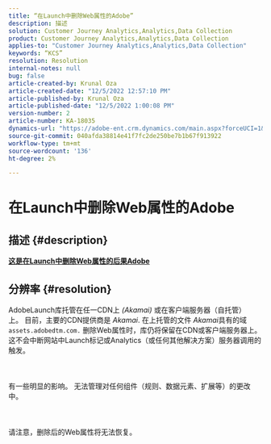 ```yaml
---
title: “在Launch中删除Web属性的Adobe”
description: 描述
solution: Customer Journey Analytics,Analytics,Data Collection
product: Customer Journey Analytics,Analytics,Data Collection
applies-to: "Customer Journey Analytics,Analytics,Data Collection"
keywords: “KCS”
resolution: Resolution
internal-notes: null
bug: false
article-created-by: Krunal Oza
article-created-date: "12/5/2022 12:57:10 PM"
article-published-by: Krunal Oza
article-published-date: "12/5/2022 1:00:08 PM"
version-number: 2
article-number: KA-18035
dynamics-url: "https://adobe-ent.crm.dynamics.com/main.aspx?forceUCI=1&pagetype=entityrecord&etn=knowledgearticle&id=f057e053-9c74-ed11-81aa-6045bd006c82"
source-git-commit: 040afda38814e41f7fc2de250be7b1b67f913922
workflow-type: tm+mt
source-wordcount: '136'
ht-degree: 2%

---
```


# 在Launch中删除Web属性的Adobe

## 描述 {#description}

<u><b>这是在Launch中删除Web属性的后果Adobe</b></u>

## 分辨率 {#resolution}

AdobeLaunch库托管在任一CDN上 *(Akamai)* 或在客户端服务器（自托管）上。 目前，主要的CDN提供商是 *Akamai*. 在上托管的文件 *Akamai*&#x200B;具有的域 `assets.adobedtm.com.` 删除Web属性时，库仍将保留在CDN或客户端服务器上。 这不会中断网站中Launch标记或Analytics（或任何其他解决方案）服务器调用的触发。<br><br> <br><br>有一些明显的影响。 无法管理对任何组件（规则、数据元素、扩展等）的更改 中。<br><br> <br><br>请注意，删除后的Web属性将无法恢复。